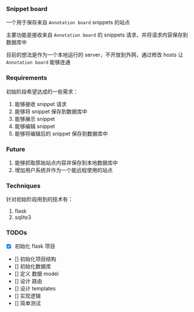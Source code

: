 ### Snippet board
一个用于保存来自 `Annotation board` snippets 的站点

主要功能是接收来自 `Annotation board` 的 snippets 请求，并将请求内容保存到数据库中

目前的想法是作为一个本地运行的 server，不开放到外网，通过修改 hosts 让 `Annotation board` 能够连通


### Requirements
初始阶段希望达成的一些需求：
1. 能够接收 snippet 请求
2. 能够将 snippet 保存到数据库中
3. 能够展示 snippet
4. 能够编辑 snippet
5. 能够将编辑后的 snippet 保存到数据库中

### Future
1. 能够抓取原始站点内容并保存到本地数据库中
2. 增加用户系统并作为一个能远程使用的站点

### Techniques
针对初始阶段用到的技术有：
1. flask
2. sqlite3

### TODOs
- [x] 初始化 flask 项目
- [] 初始化项目结构
- [] 初始化数据库
- [] 定义 数据 model
- [] 设计 路由
- [] 设计 templates
- [] 实现逻辑
- [] 简单测试


